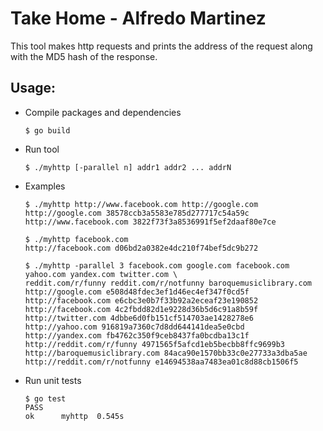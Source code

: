 # Take Home - Alfredo Martinez

This tool makes http requests and prints the address of the request along with the
MD5 hash of the response.

## Usage:

- Compile packages and dependencies

  ```
  $ go build
  ```

- Run tool

  ```
  $ ./myhttp [-parallel n] addr1 addr2 ... addrN
  ```

- Examples
  ```
  $ ./myhttp http://www.facebook.com http://google.com
  http://google.com 38578ccb3a5583e785d277717c54a59c
  http://www.facebook.com 3822f73f3a8536991f5ef2daaf80e7ce
  ```

  ```
  $ ./myhttp facebook.com
  http://facebook.com d06bd2a0382e4dc210f74bef5dc9b272
  ```

  ```
  $ ./myhttp -parallel 3 facebook.com google.com facebook.com yahoo.com yandex.com twitter.com \
  reddit.com/r/funny reddit.com/r/notfunny baroquemusiclibrary.com
  http://google.com e508d48fdec3ef1d46ec4ef347f0cd5f
  http://facebook.com e6cbc3e0b7f33b92a2eceaf23e190852
  http://facebook.com 4c2fbdd82d1e9228d36b5d6c91a8b59f
  http://twitter.com 4dbbe6d0fb151cf514703ae1428278e6
  http://yahoo.com 916819a7360c7d8dd644141dea5e0cbd
  http://yandex.com fb4762c350f9ceb8437fa0bcdba13c1f
  http://reddit.com/r/funny 4971565f5afcd1eb5becbb8ffc9699b3
  http://baroquemusiclibrary.com 84aca90e1570bb33c0e27733a3dba5ae
  http://reddit.com/r/notfunny e14694538aa7483ea01c8d88cb1506f5
  
  ```
  

- Run unit tests
  ```
  $ go test
  PASS
  ok      myhttp  0.545s
  ```
